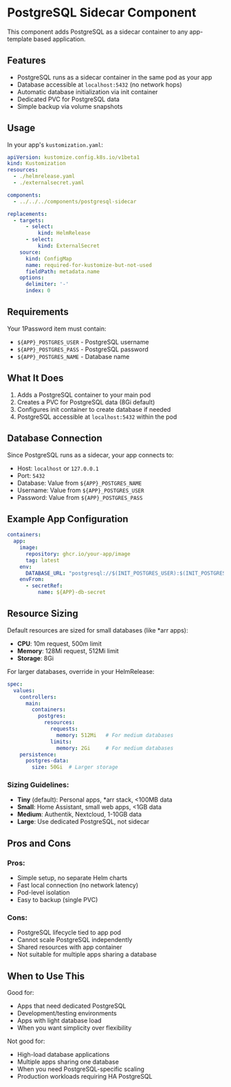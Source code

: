 # PostgreSQL Sidecar Component

This component adds PostgreSQL as a sidecar container to any app-template based application.

## Features

- PostgreSQL runs as a sidecar container in the same pod as your app
- Database accessible at `localhost:5432` (no network hops)
- Automatic database initialization via init container
- Dedicated PVC for PostgreSQL data
- Simple backup via volume snapshots

## Usage

In your app's `kustomization.yaml`:

```yaml
apiVersion: kustomize.config.k8s.io/v1beta1
kind: Kustomization
resources:
  - ./helmrelease.yaml
  - ./externalsecret.yaml

components:
  - ../../../components/postgresql-sidecar

replacements:
  - targets:
      - select:
          kind: HelmRelease
      - select:
          kind: ExternalSecret
    source:
      kind: ConfigMap
      name: required-for-kustomize-but-not-used
      fieldPath: metadata.name
    options:
      delimiter: '-'
      index: 0
```

## Requirements

Your 1Password item must contain:
- `${APP}_POSTGRES_USER` - PostgreSQL username
- `${APP}_POSTGRES_PASS` - PostgreSQL password  
- `${APP}_POSTGRES_NAME` - Database name

## What It Does

1. Adds a PostgreSQL container to your main pod
2. Creates a PVC for PostgreSQL data (8Gi default)
3. Configures init container to create database if needed
4. PostgreSQL accessible at `localhost:5432` within the pod

## Database Connection

Since PostgreSQL runs as a sidecar, your app connects to:
- Host: `localhost` or `127.0.0.1`
- Port: `5432`
- Database: Value from `${APP}_POSTGRES_NAME`
- Username: Value from `${APP}_POSTGRES_USER`
- Password: Value from `${APP}_POSTGRES_PASS`

## Example App Configuration

```yaml
containers:
  app:
    image:
      repository: ghcr.io/your-app/image
      tag: latest
    env:
      DATABASE_URL: "postgresql://$(INIT_POSTGRES_USER):$(INIT_POSTGRES_PASS)@localhost:5432/$(INIT_POSTGRES_DBNAME)"
    envFrom:
      - secretRef:
          name: ${APP}-db-secret
```

## Resource Sizing

Default resources are sized for small databases (like *arr apps):
- **CPU**: 10m request, 500m limit
- **Memory**: 128Mi request, 512Mi limit  
- **Storage**: 8Gi

For larger databases, override in your HelmRelease:

```yaml
spec:
  values:
    controllers:
      main:
        containers:
          postgres:
            resources:
              requests:
                memory: 512Mi   # For medium databases
              limits:
                memory: 2Gi     # For medium databases
    persistence:
      postgres-data:
        size: 50Gi  # Larger storage
```

### Sizing Guidelines:
- **Tiny** (default): Personal apps, *arr stack, <100MB data
- **Small**: Home Assistant, small web apps, <1GB data
- **Medium**: Authentik, Nextcloud, 1-10GB data
- **Large**: Use dedicated PostgreSQL, not sidecar

## Pros and Cons

### Pros:
- Simple setup, no separate Helm charts
- Fast local connection (no network latency)
- Pod-level isolation
- Easy to backup (single PVC)

### Cons:
- PostgreSQL lifecycle tied to app pod
- Cannot scale PostgreSQL independently
- Shared resources with app container
- Not suitable for multiple apps sharing a database

## When to Use This

Good for:
- Apps that need dedicated PostgreSQL
- Development/testing environments
- Apps with light database load
- When you want simplicity over flexibility

Not good for:
- High-load database applications
- Multiple apps sharing one database
- When you need PostgreSQL-specific scaling
- Production workloads requiring HA PostgreSQL